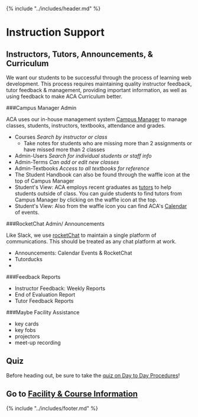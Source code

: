 {% include "../includes/header.md" %}

# Instruction Support

## Instructors, Tutors, Announcements, & Curriculum

We want our students to be successful through the process of learning web development. This process requires maintaining quality instructor feedback, tutor feedback & management, providing important information, as well as using feedback to make ACA Curriculum better. 

###Campus Manager Admin

ACA uses our in-house management system [Campus Manager](https://campus.austincodingacademy.com/#users/5b43b1b15ca8d30014dddfa9) to manage classes, students, instructors, textbooks, attendance and grades. 

  - Courses *Search by instructor or class*
    - Take notes for students who are missing more than 2 assignments or have missed more than 2 classes
  - Admin-Users *Search for individual students or staff info*
  - Admin-Terms *Can add or edit new classes*
  - Admin-Textbooks *Access to all textbooks for reference*
  - The Student Handbook can also be found through the waffle icon at the top of Campus Manager
  - Student's View: ACA employs recent graduates as [tutors](https://austincodingacademy.com/tutors/) to help students outside of class. You can guide students to find tutors from Campus Manager by clicking on the waffle icon at the top.
  - Student's View: Also from the waffle icon you can find ACA's [Calendar](https://calendar.austincodingacademy.com/) of events.

###RocketChat Admin/ Announcements

Like Slack, we use [rocketChat](https://chat.austincodingacademy.com/) to maintain a single platform of communications. This should be treated as any chat platform at work. 

- Announcements: Calendar Events & RocketChat
- Tutorducks
- 


###Feedback Reports

- Instructor Feedback: Weekly Reports
- End of Evaluation Report
- Tutor Feedback Reports


###Maybe Facility Assistance

- key cards
- key fobs
- projectors
- meet-up recording


<!-- <iframe src="https://player.vimeo.com/video/336842278" width="640" height="480" frameborder="0" allow="autoplay; fullscreen" allowfullscreen></iframe> -->



## Quiz

Before heading out, be sure to take the [quiz on Day to Day Procedures](https://docs.google.com/forms/d/e/1FAIpQLSfYmvAgiRy2_Oovi-kOq7Sq1DwSF4qd2ZEqmhNvApdeo9Qpew/viewform?usp=sf_link)!

## Go to [Facility & Course Information](facilityAndCourseInfo.md)

{% include "../includes/footer.md" %}
